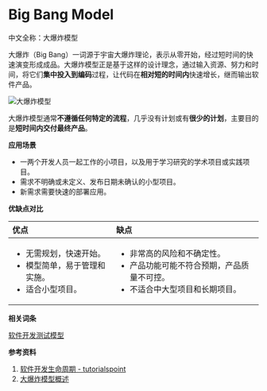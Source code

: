 
# Big Bang Model

中文全称：大爆炸模型

大爆炸（Big Bang）一词源于宇宙大爆炸理论，表示从零开始，经过短时间的快速演变形成成品。大爆炸模型正是基于这样的设计理念，通过输入资源、努力和时间，将它们**集中投入到编码**过程，让代码在**相对短的时间内**快速增长，继而输出软件产品。

![大爆炸模型](https://img.liyunx.com/m1/TOIMGb20be0711102958N.png ':size=70%')

大爆炸模型通常**不遵循任何特定的流程**，几乎没有计划或有**很少的计划**，主要目的是**短时间内交付最终产品**。

**应用场景**

- 一两个开发人员一起工作的小项目，以及用于学习研究的学术项目或实践项目。
- 需求不明确或未定义、发布日期未确认的小型项目。
- 新需求需要快速的部署应用。

**优缺点对比**

| 优点 | 缺点 |
| :-- | :-- |
| <ul><li>无需规划，快速开始。</li><li>模型简单，易于管理和实施。</li><li>适合小型项目。</li></ul>| <ul><li>非常高的风险和不确定性。</li><li>产品功能可能不符合预期，产品质量不可控。</li><li>不适合中大型项目和长期项目。</li></ul>|

**相关词条**

[软件开发测试模型](专题/软件开发测试模型.md)

**参考资料**

1. [软件开发生命周期 - tutorialspoint](https://www.tutorialspoint.com/ch/software_engineering/software_development_life_cycle.htm)
2. [大爆炸模型概述](https://www.geeksforgeeks.org/overview-of-big-bang-model/)
